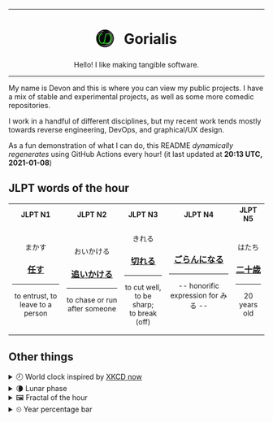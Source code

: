 ***

<h1 align="center">
<sub>
    <img src="readme/resources/avatar.png" height="36">
</sub>
&nbsp;
Gorialis
</h1>
<p align="center">
Hello! I like making tangible software.
</p>

***

My name is Devon and this is where you can view my public projects. I have a mix of stable and experimental projects, as well as some more comedic repositories.

I work in a handful of different disciplines, but my recent work tends mostly towards reverse engineering, DevOps, and graphical/UX design.

As a fun demonstration of what I can do, this README *dynamically regenerates* using GitHub Actions every hour! (it last updated at **20:13 UTC, 2021-01-08**)

<h2>JLPT words of the hour</h2>
<table>
    <tr>
        <th>JLPT N1</th>
        <th>JLPT N2</th>
        <th>JLPT N3</th>
        <th>JLPT N4</th>
        <th>JLPT N5</th>
    </tr>
    <tr>
        <td>
            <p align="center">まかす</p>
            <h3 align="center"><b><a href="https://jisho.org/search/%E4%BB%BB%E3%81%99">任す</a></b></h3>
            <hr>
            <p align="center">to entrust,<wbr> to leave to a person</p>
        </td>
        <td>
            <p align="center">おいかける</p>
            <h3 align="center"><b><a href="https://jisho.org/search/%E8%BF%BD%E3%81%84%E3%81%8B%E3%81%91%E3%82%8B">追いかける</a></b></h3>
            <hr>
            <p align="center">to chase or run after someone</p>
        </td>
        <td>
            <p align="center">きれる</p>
            <h3 align="center"><b><a href="https://jisho.org/search/%E5%88%87%E3%82%8C%E3%82%8B">切れる</a></b></h3>
            <hr>
            <p align="center">to cut well,<wbr> to be sharp;<br> to break (off)</p>
        </td>
        <td>
            <p align="center"></p>
            <h3 align="center"><b><a href="https://jisho.org/search/%E3%81%94%E3%82%89%E3%82%93%E3%81%AB%E3%81%AA%E3%82%8B">ごらんになる</a></b></h3>
            <hr>
            <p align="center">-- honorific expression for みる --</p>
        </td>
        <td>
            <p align="center">はたち</p>
            <h3 align="center"><b><a href="https://jisho.org/search/%E4%BA%8C%E5%8D%81%E6%AD%B3">二十歳</a></b></h3>
            <hr>
            <p align="center">20 years old</p>
        </td>
    </tr>
</table>

<h2>Other things</h2>
<details>
<summary>🕗  World clock inspired by <a href="https://xkcd.com/now">XKCD now</a></summary>

> <img src="generated/now.png" width="512">

</details>
<details>
<summary>🌘 Lunar phase</summary>

The moon is approximately 87.26% through its phase (Waning Crescent).

</details>
<details>
<summary>&#x1f5bc; Fractal of the hour</summary>

> <img src="generated/fractal.png" width="512">

</details>
<details>
<summary>&#x23f2; Year percentage bar</summary>
<pre><code>2021 [▁▁▁▁▁▁▁▁▁▁▁▁▁▁▁▁▁▁▁▁] 2.15%</code></pre>
</details>
